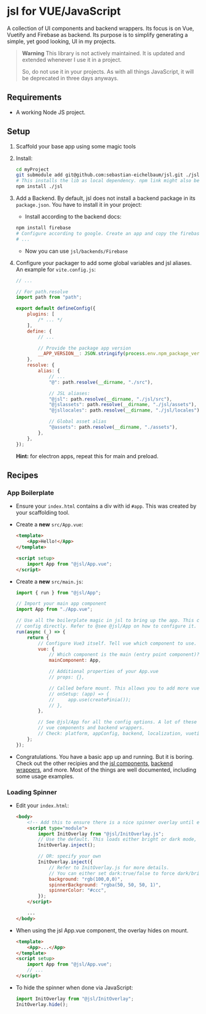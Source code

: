 # jsl for VUE/JavaScript

A collection of UI components and backend wrappers. Its focus is on Vue, Vuetify and Firebase as backend. Its purpose is to simplify generating a simple, yet good looking, UI in my projects.

> **Warning**
> This library is not actively maintained. It is updated and extended whenever I use it in a project.
>
> So, do not use it in your projects. As with all things JavaScript, it will be deprecated in three days anyways.

## Requirements

-   A working Node JS project.

## Setup

1. Scaffold your base app using some magic tools
1. Install:

    ```sh
    cd myProject
    git submodule add git@github.com:sebastian-eichelbaum/jsl.git ./jsl
    # This installs the lib as local dependency. npm link might also be used.
    npm install ./jsl
    ```

1. Add a Backend. By default, jsl does not install a backend package in its `package.json`. You have to install it in your project:
    - Install according to the backend docs:
    ```sh
    npm install firebase
    # Configure according to google. Create an app and copy the firebase project config.
    # ...
    ```
    - Now you can use `jsl/backends/Firebase`
1. Configure your packager to add some global variables and jsl aliases. An example for `vite.config.js`:

    ```js
    // ...

    // For path.resolve
    import path from "path";

    export default defineConfig({
        plugins: [
            /* ... */
        ],
        define: {
            // ...

            // Provide the package app version
            __APP_VERSION__: JSON.stringify(process.env.npm_package_version),
        },
        resolve: {
            alias: {
                // ...
                "@": path.resolve(__dirname, "./src"),

                // JSL aliases:
                "@jsl": path.resolve(__dirname, "./jsl/src"),
                "@jslassets": path.resolve(__dirname, "./jsl/assets"),
                "@jsllocales": path.resolve(__dirname, "./jsl/locales"),

                // Global asset alias
                "@assets": path.resolve(__dirname, "./assets"),
            },
        },
    });
    ```

    **Hint:** for electron apps, repeat this for main and preload.

## Recipes

### App Boilerplate

-   Ensure your `index.html` contains a div with id `#app`. This was created by your scaffolding tool.
-   Create a **new** `src/App.vue`:

    ```html
    <template>
        <App>Hello!</App>
    </template>

    <script setup>
        import App from "@jsl/App.vue";
    </script>
    ```

-   Create a **new** `src/main.js`:

    ```js
    import { run } from "@jsl/App";

    // Import your main app component
    import App from "./App.vue";

    // Use all the boilerplate magic in jsl to bring up the app. This can either be a function that returns a config or the
    // config directly. Refer to @see @jsl/App on how to configure it.
    run(async (_) => {
        return {
            // Configure Vue3 itself. Tell vue which component to use.
            vue: {
                // Which component is the main (entry point component)?
                mainComponent: App,

                // Additional properties of your App.vue
                // props: {},

                // Called before mount. This allows you to add more vue plugins as needed.
                // onSetup: (app) => {
                //     app.use(createPinia());
                // },
            },

            // See @jsl/App for all the config options. A lot of these config options only make sense, once you use the jsl
            // vue components and backend wrappers.
            // Check: platform, appConfig, backend, localization, vuetify, ...
        };
    });
    ```

*   Congratulations. You have a basic app up and running. But it is boring. Check out the other recipies and the [jsl components](src/components), [backend wrappers](src/backends), and more. Most of the things are well documented, including some usage examples.

### Loading Spinner

-   Edit your `index.html`:

    ```html
    <body>
        <!-- Add this to ensure there is a nice spinner overlay until everything is loaded and started. -->
        <script type="module">
            import InitOverlay from "@jsl/InitOverlay.js";
            // Use the default. This loads either bright or dark mode, depending on the user's preference
            InitOverlay.inject();

            // OR: specify your own
            InitOverlay.inject({
                // Refer to InitOverlay.js for more details.
                // You can either set dark:true/false to force dark/bright mode or set the colors manually.
                background: "rgb(100,0,0)",
                spinnerBackground: "rgba(50, 50, 50, 1)",
                spinnerColor: "#ccc",
            });
        </script>

        ...
    </body>
    ```

-   When using the jsl App.vue component, the overlay hides on mount.

    ```html
    <template>
        <App>...</App>
    </template>
    <script setup>
        import App from "@jsl/App.vue";
        // ...
    </script>
    ```

-   To hide the spinner when done via JavaScript:
    ```js
    import InitOverlay from "@jsl/InitOverlay";
    InitOverlay.hide();
    ```
